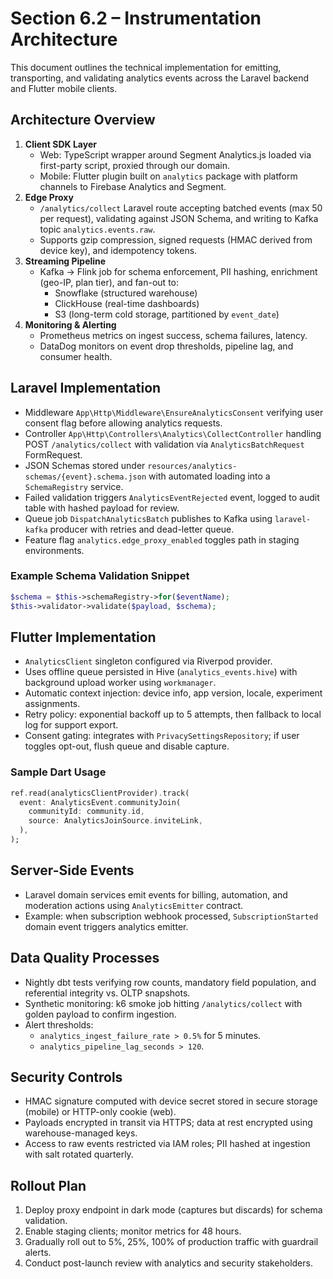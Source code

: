 # Section 6.2 – Instrumentation Architecture

This document outlines the technical implementation for emitting, transporting, and validating analytics events across the Laravel backend and Flutter mobile clients.

## Architecture Overview
1. **Client SDK Layer**
   - Web: TypeScript wrapper around Segment Analytics.js loaded via first-party script, proxied through our domain.
   - Mobile: Flutter plugin built on `analytics` package with platform channels to Firebase Analytics and Segment.
2. **Edge Proxy**
   - `/analytics/collect` Laravel route accepting batched events (max 50 per request), validating against JSON Schema, and writing to Kafka topic `analytics.events.raw`.
   - Supports gzip compression, signed requests (HMAC derived from device key), and idempotency tokens.
3. **Streaming Pipeline**
   - Kafka → Flink job for schema enforcement, PII hashing, enrichment (geo-IP, plan tier), and fan-out to:
     - Snowflake (structured warehouse)
     - ClickHouse (real-time dashboards)
     - S3 (long-term cold storage, partitioned by `event_date`)
4. **Monitoring & Alerting**
   - Prometheus metrics on ingest success, schema failures, latency.
   - DataDog monitors on event drop thresholds, pipeline lag, and consumer health.

## Laravel Implementation
- Middleware `App\Http\Middleware\EnsureAnalyticsConsent` verifying user consent flag before allowing analytics requests.
- Controller `App\Http\Controllers\Analytics\CollectController` handling POST `/analytics/collect` with validation via `AnalyticsBatchRequest` FormRequest.
- JSON Schemas stored under `resources/analytics-schemas/{event}.schema.json` with automated loading into a `SchemaRegistry` service.
- Failed validation triggers `AnalyticsEventRejected` event, logged to audit table with hashed payload for review.
- Queue job `DispatchAnalyticsBatch` publishes to Kafka using `laravel-kafka` producer with retries and dead-letter queue.
- Feature flag `analytics.edge_proxy_enabled` toggles path in staging environments.

### Example Schema Validation Snippet
```php
$schema = $this->schemaRegistry->for($eventName);
$this->validator->validate($payload, $schema);
```

## Flutter Implementation
- `AnalyticsClient` singleton configured via Riverpod provider.
- Uses offline queue persisted in Hive (`analytics_events.hive`) with background upload worker using `workmanager`.
- Automatic context injection: device info, app version, locale, experiment assignments.
- Retry policy: exponential backoff up to 5 attempts, then fallback to local log for support export.
- Consent gating: integrates with `PrivacySettingsRepository`; if user toggles opt-out, flush queue and disable capture.

### Sample Dart Usage
```dart
ref.read(analyticsClientProvider).track(
  event: AnalyticsEvent.communityJoin(
    communityId: community.id,
    source: AnalyticsJoinSource.inviteLink,
  ),
);
```

## Server-Side Events
- Laravel domain services emit events for billing, automation, and moderation actions using `AnalyticsEmitter` contract.
- Example: when subscription webhook processed, `SubscriptionStarted` domain event triggers analytics emitter.

## Data Quality Processes
- Nightly dbt tests verifying row counts, mandatory field population, and referential integrity vs. OLTP snapshots.
- Synthetic monitoring: k6 smoke job hitting `/analytics/collect` with golden payload to confirm ingestion.
- Alert thresholds:
  - `analytics_ingest_failure_rate > 0.5%` for 5 minutes.
  - `analytics_pipeline_lag_seconds > 120`.

## Security Controls
- HMAC signature computed with device secret stored in secure storage (mobile) or HTTP-only cookie (web).
- Payloads encrypted in transit via HTTPS; data at rest encrypted using warehouse-managed keys.
- Access to raw events restricted via IAM roles; PII hashed at ingestion with salt rotated quarterly.

## Rollout Plan
1. Deploy proxy endpoint in dark mode (captures but discards) for schema validation.
2. Enable staging clients; monitor metrics for 48 hours.
3. Gradually roll out to 5%, 25%, 100% of production traffic with guardrail alerts.
4. Conduct post-launch review with analytics and security stakeholders.

